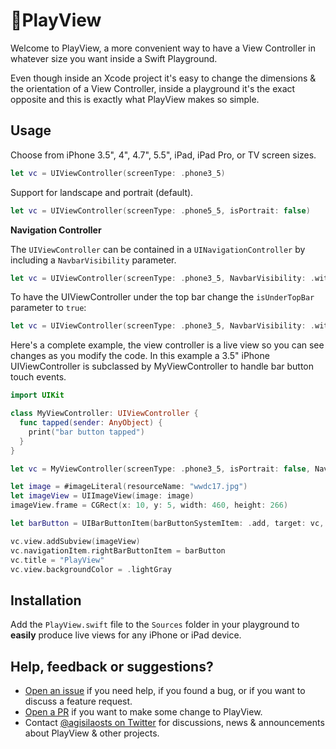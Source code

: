 # 📱PlayView

Welcome to PlayView, a more convenient way to have a View Controller in whatever size you want inside a Swift Playground.

Even though inside an Xcode project it's easy to change the dimensions & the orientation of a View Controller, inside a playground it's the exact opposite and this is exactly what PlayView makes so simple.

## Usage

Choose from iPhone 3.5", 4", 4.7", 5.5", iPad, iPad Pro, or TV screen sizes.

```swift
let vc = UIViewController(screenType: .phone3_5)
```
Support for landscape and portrait (default).

```swift
let vc = UIViewController(screenType: .phone5_5, isPortrait: false)
```
**Navigation Controller**

The `UIViewController` can be contained in a `UINavigationController` by including a `NavbarVisibility` parameter.

```swift
let vc = UIViewController(screenType: .phone3_5, NavbarVisibility: .withNavigationViewController(isUnderTopBar: false))
```
 To have the UIViewController under the top bar change the `isUnderTopBar` parameter to `true`:

 ```swift
 let vc = UIViewController(screenType: .phone3_5, NavbarVisibility: .withNavigationViewController(isUnderTopBar: true))
 ```
 Here's a complete example, the view controller is a live view so you can see changes as you modify the code. In this example a 3.5" iPhone UIViewController is subclassed by MyViewController to handle bar button touch events.

 ```swift
 import UIKit

 class MyViewController: UIViewController {
   func tapped(sender: AnyObject) {
     print("bar button tapped")
   }
 }

 let vc = MyViewController(screenType: .phone3_5, isPortrait: false, NavbarVisibility: .withNavigationViewController(isUnderTopBar: false))

 let image = #imageLiteral(resourceName: "wwdc17.jpg")
 let imageView = UIImageView(image: image)
 imageView.frame = CGRect(x: 10, y: 5, width: 460, height: 266)

 let barButton = UIBarButtonItem(barButtonSystemItem: .add, target: vc, action: #selector(vc.tapped(sender:)))

 vc.view.addSubview(imageView)
 vc.navigationItem.rightBarButtonItem = barButton
 vc.title = "PlayView"
 vc.view.backgroundColor = .lightGray
 ```
## Installation

 Add the `PlayView.swift` file to the `Sources` folder in your playground to **easily** produce live views for any iPhone or iPad device.

 ## Help, feedback or suggestions?

- [Open an issue](https://github.com/agisilaos/PlayView/issues/new) if you need help, if you found a bug, or if you want to discuss a feature request.
- [Open a PR](https://github.com/agisilaos/PlayView/pull/new/master) if you want to make some change to PlayView.
- Contact [@agisilaosts on Twitter](https://twitter.com/agisilaosts) for discussions, news & announcements about PlayView & other projects.
